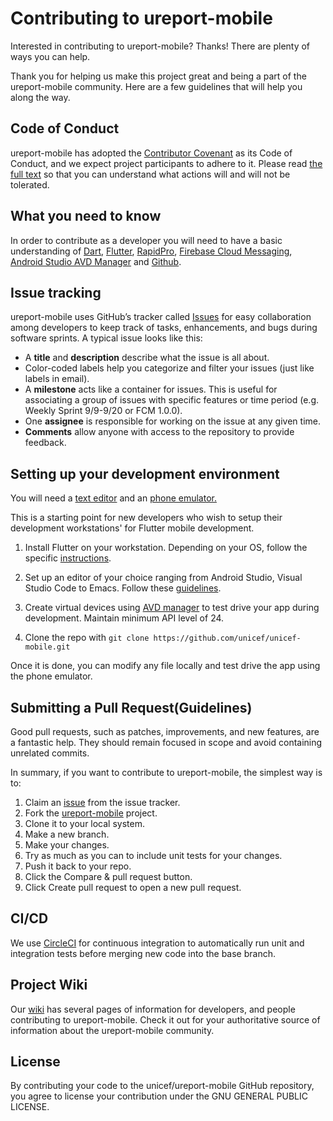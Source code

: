 # Contributing to ureport-mobile

Interested in contributing to ureport-mobile? Thanks! There are plenty of ways you can help.

Thank you for helping us make this project great and being a part of the ureport-mobile community. Here are a few guidelines that will help you along the way.

## Code of Conduct

ureport-mobile has adopted the [Contributor Covenant](https://www.contributor-covenant.org/) as its Code of Conduct, and we expect project participants to adhere to it.
Please read [the full text](/CODE_OF_CONDUCT.md) so that you can understand what actions will and will not be tolerated.

## What you need to know

In order to contribute as a developer you will need to have a basic understanding of [Dart](https://dart.dev/), [Flutter](https://flutter.dev/), [RapidPro](https://rapidpro.io/), [Firebase Cloud Messaging](https://pub.dev/packages/firebase_messaging), [Android Studio AVD Manager](https://developer.android.com/studio/run/managing-avds) and [Github](https://help.github.com/en/github). 

## Issue tracking

ureport-mobile uses GitHub’s tracker called [Issues](https://github.com/unicef/ureport-mobile/issues) for easy collaboration among developers to keep track of tasks, enhancements, and bugs during software sprints. A typical issue looks like this:
* A **title** and **description** describe what the issue is all about.
* Color-coded labels help you categorize and filter your issues (just like labels in email).
* A **milestone** acts like a container for issues. This is useful for associating a group of issues with specific features or time period (e.g. Weekly Sprint 9/9-9/20 or FCM 1.0.0). 
* One **assignee** is responsible for working on the issue at any given time.
* **Comments** allow anyone with access to the repository to provide feedback.

## Setting up your development environment
You will need a [text editor](https://flutter.dev/docs/get-started/install) and an [phone emulator.](https://developer.android.com/studio/run/managing-avds)

This is a starting point for new developers who wish to setup their development workstations' for Flutter mobile development.

1. Install Flutter on your workstation. Depending on your OS, follow the specific [instructions](https://flutter.dev/docs/get-started/install).
2. Set up an editor of your choice ranging from Android Studio, Visual Studio Code to Emacs. Follow these [guidelines](https://flutter.dev/docs/get-started/install).
3. Create virtual devices using [AVD manager](https://developer.android.com/studio/run/managing-avds) to test drive your app during development. Maintain minimum API level of 24.

4. Clone the repo with `git clone https://github.com/unicef/unicef-mobile.git`

Once it is done, you can modify any file locally and test drive the app using the phone emulator.

## Submitting a Pull Request(Guidelines)

Good pull requests, such as patches, improvements, and new features, are a fantastic help. They should remain focused in scope and avoid containing unrelated commits.

In summary, if you want to contribute to ureport-mobile, the simplest way is to:
1. Claim an [issue](https://github.com/unicef/ureport-mobile/issues) from the issue tracker.
2. Fork the [ureport-mobile](https://github.com/unicef/ureport-mobile) project.
3. Clone it to your local system.
4. Make a new branch.
5. Make your changes.
6. Try as much as you can to include unit tests for your changes. 
7. Push it back to your repo.
8. Click the Compare & pull request button.
9. Click Create pull request to open a new pull request.

## CI/CD
We use [CircleCI](https://circleci.com/) for continuous integration to automatically run unit and integration tests before merging new code into the base branch. 

## Project Wiki
Our [wiki](https://github.com/unicef/ureport-mobile/wiki) has several pages of information for developers, and people contributing to ureport-mobile. Check it out for your authoritative source of information about the ureport-mobile community.

## License

By contributing your code to the unicef/ureport-mobile GitHub repository, you agree to license your contribution under the GNU GENERAL PUBLIC LICENSE.


